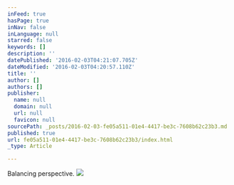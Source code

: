 ```yaml
---
inFeed: true
hasPage: true
inNav: false
inLanguage: null
starred: false
keywords: []
description: ''
datePublished: '2016-02-03T04:21:07.705Z'
dateModified: '2016-02-03T04:20:57.110Z'
title: ''
author: []
authors: []
publisher:
  name: null
  domain: null
  url: null
  favicon: null
sourcePath: _posts/2016-02-03-fe05a511-01e4-4417-be3c-7608b62c23b3.md
published: true
url: fe05a511-01e4-4417-be3c-7608b62c23b3/index.html
_type: Article

---
```

Balancing perspective.
![](https://s3-us-west-2.amazonaws.com/the-grid-img/p/af5bf7749990b2de3b8dd6a314eb59eab24cb021.jpg)